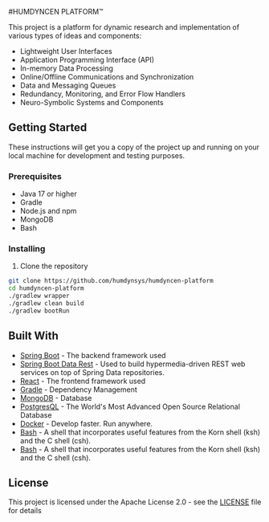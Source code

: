 
#HUMDYNCEN PLATFORM™

This project is a platform for dynamic research and implementation of various types of ideas and components:
- Lightweight User Interfaces
- Application Programming Interface (API)
- In-memory Data Processing
- Online/Offline Communications and Synchronization
- Data and Messaging Queues
- Redundancy, Monitoring, and Error Flow Handlers
- Neuro-Symbolic Systems and Components

## Getting Started

These instructions will get you a copy of the project up and running on your local machine for development and testing purposes.

### Prerequisites

- Java 17 or higher
- Gradle
- Node.js and npm
- MongoDB
- Bash

### Installing

1. Clone the repository

```bash
git clone https://github.com/humdynsys/humdyncen-platform
cd humdyncen-platform
./gradlew wrapper
./gradlew clean build
./gradlew bootRun
```

## Built With

* [Spring Boot](https://spring.io/projects/spring-boot) - The backend framework used
* [Spring Boot Data Rest](https://spring.io/projects/spring-data-rest) - Used to build hypermedia-driven REST web services on top of Spring Data repositories.
* [React](https://reactjs.org/) - The frontend framework used
* [Gradle]([https://gradle.org/](https://gradle.org/)) - Dependency Management
* [MongoDB](https://www.mongodb.com/) - Database
* [PostgresQL](https://www.postgresql.org/) - The World's Most Advanced Open Source Relational Database 
* [Docker](https://www.docker.com/) - Develop faster. Run anywhere.
* [Bash](https://www.gnu.org/software/bash/) - A shell that incorporates useful features from the Korn shell (ksh) and the C shell (csh).
* [Bash](https://www.gnu.org/software/bash/) - A shell that incorporates useful features from the Korn shell (ksh) and the C shell (csh).

## License

This project is licensed under the Apache License 2.0 - see the [LICENSE](LICENSE) file for details

